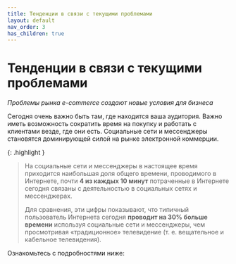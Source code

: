 ```yaml
---
title: Тенденции в связи с текущими проблемами
layout: default
nav_order: 3
has_children: true
---
```

# Тенденции в связи с текущими проблемами
_Проблемы рынка e-commerce создают новые условия для бизнеса_

Сегодня очень важно быть там, где находится ваша аудитория. Важно иметь возможность сократить время на покупку и работать с клиентами везде, где они есть. Социальные сети и мессенджеры становятся доминирующей силой на рынке электронной коммерции.

{: .highlight }
> На социальные сети и мессенджеры в настоящее время приходится наибольшая доля общего времени, проводимого в Интернете, почти **4 из каждых 10 минут** потраченные в Интернете сегодня связаны с деятельностью в социальных сетях и мессенджерах.
>
> Для сравнения, эти цифры показывают, что типичный пользователь Интернета сегодня **проводит на 30% больше времени** используя социальные сети и мессенджеры, чем просмотривая «традиционное» телевидение (т. е. вещательное и кабельное телевидения).

Ознакомьтесь с подробностями ниже: